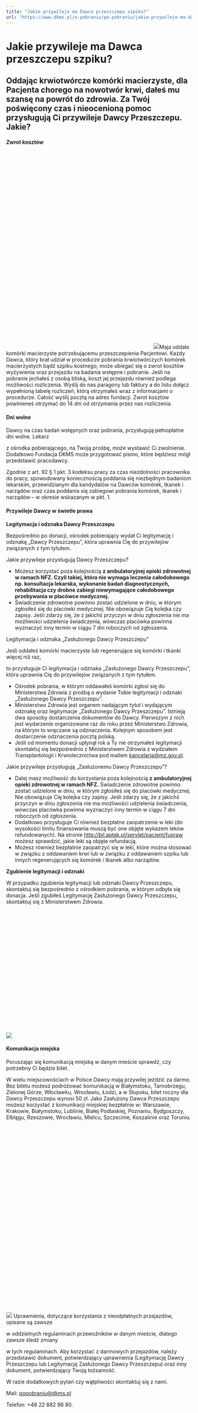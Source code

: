 ```yaml
---
title: "Jakie przywileje ma Dawca przeszczepu szpiku?"
url: "https://www.dkms.pl/o-pobraniu/po-pobraniu/jakie-przywileje-ma-dawca-przeszczepu-szpiku"
---
```


# Jakie przywileje ma Dawca przeszczepu szpiku?

## Oddając krwiotwórcze komórki macierzyste, dla Pacjenta chorego na nowotwór krwi, dałeś mu szansę na powrót do zdrowia. Za Twój poświęcony czas i nieocenioną pomoc przysługują Ci przywileje Dawcy Przeszczepu. Jakie?

#### **Zwrot kosztów**


![](data:image/svg+xml;charset=utf-8,%3Csvg%20height='533'%20width='400'%20xmlns='http://www.w3.org/2000/svg'%20version='1.1'%3E%3C/svg%3E)![]()![](https://assets-eu-01.kc-usercontent.com:443/bed48093-082e-0109-4b5f-7bdadab5eedd/3d802817-c30e-43cc-8ce5-1337e902a345/maja.jpg?w=400&h=533&auto=format&lossless=true&fit=cover)Maja oddała komórki macierzyste potrzebującemu przeszczepienia Pacjentowi.
Każdy Dawca, który brał udział w procedurze pobrania krwiotwórczych komórek macierzystych bądź szpiku kostnego, może ubiegać się o zwrot kosztów wyżywienia oraz przejazdu na badania wstępne i pobranie. Jeśli na pobranie jechałeś z osobą bliską, koszt jej przejazdu również podlega możliwości rozliczenia. Wyślij do nas paragony lub faktury a do listu dołącz wypełnioną tabelę rozliczeń, którą otrzymałeś wraz z informacjami o procedurze. Całość wyślij pocztą na adres fundacji. Zwrot kosztów powinieneś otrzymać do 14 dni od otrzymania przez nas rozliczenia.


#### **Dni wolne**


Dawcy na czas badań wstępnych oraz pobrania, przysługują pełnopłatne dni wolne. Lekarz   

z ośrodka pobierającego, na Twoją prośbę, może wystawić Ci zwolnienie. Dodatkowo Fundacja DKMS może przygotować pismo, które będziesz mógł przedstawić pracodawcy.


Zgodnie z art. 92 § 1 pkt. 3 kodeksu pracy za czas niezdolności pracownika do pracy, spowodowany koniecznością poddania się niezbędnym badaniom lekarskim, przewidzianym dla kandydatów na Dawców komórek, tkanek i narządów oraz czas poddania się zabiegowi pobrania komórek, tkanek i narządów – w okresie wskazanym w pkt. 1\.


#### **Przywileje Dawcy w świetle prawa**


**Legitymacja i odznaka Dawcy Przeszczepu**


Bezpośrednio po donacji, ośrodek pobierający wydał Ci legitymację i odznakę „Dawcy Przeszczepu”, która uprawnia Cię do przywilejów związanych z tym tytułem.


Jakie przywileje przysługują Dawcy Przeszczepu?


* Możesz korzystać poza kolejnością **z ambulatoryjnej opieki zdrowotnej w ramach NFZ. Czyli takiej, która nie wymaga leczenia całodobowego np. konsultacja lekarska, wykonanie badań diagnostycznych, rehabilitacja czy drobne zabiegi niewymagające całodobowego przebywania w placówce medycznej.**
* Świadczenie zdrowotne powinno zostać udzielone w dniu, w którym zgłosiłeś się do placówki medycznej. Nie obowiązuje Cię kolejka czy zapisy. Jeśli zdarzy się, że z jakichś przyczyn w dniu zgłoszenia nie ma możliwości udzielenia świadczenia, wówczas placówka powinna wyznaczyć inny termin w ciągu 7 dni roboczych od zgłoszenia.


Legitymacja i odznaka „Zasłużonego Dawcy Przeszczepu”


Jeśli oddałeś komórki macierzyste lub regenerujące się komórki i tkanki więcej niż raz,   

to przysługuje Ci legitymacja i odznaka „Zasłużonego Dawcy Przeszczepu”, która uprawnia Cię do przywilejów związanych z tym tytułem.


* Ośrodek pobrania, w którym oddawałeś komórki zgłosi się do Ministerstwa Zdrowia z prośbą o wydanie Tobie legitymacji i odznaki „Zasłużonego Dawcy Przeszczepu”.
* Ministerstwo Zdrowia jest organem nadającym tytuł i wydającym odznakę oraz legitymacje „Zasłużonego Dawcy Przeszczepu”. Istnieją dwa sposoby dostarczenia dokumentów do Dawcy. Pierwszym z nich jest wydarzenie organizowane raz do roku przez Ministerstwo Zdrowia, na którym to wręczane są odznaczenia. Kolejnym sposobem jest dostarczenie odznaczenia pocztą polską.
* Jeśli od momentu donacji upłynął rok a Ty nie otrzymałeś legitymacji skontaktuj się bezpośrednio z Ministerstwem Zdrowia z wydziałem Transplantologii i Krwiolecznictwa pod mailem kancelaria@mz.gov.pl.


Jakie przywileje przysługują „Zasłużonemu Dawcy Przeszczepu”?


* Dalej masz możliwość do korzystania poza kolejnością **z ambulatoryjnej opieki zdrowotnej w ramach NFZ.** Świadczenie zdrowotne powinno zostać udzielone w dniu, w którym zgłosiłeś się do placówki medycznej. Nie obowiązuje Cię kolejka czy zapisy. Jeśli zdarzy się, że z jakichś przyczyn w dniu zgłoszenia nie ma możliwości udzielenia świadczenia, wówczas placówka powinna wyznaczyć inny termin w ciągu 7 dni roboczych od zgłoszenia.
* Dodatkowo przysługuje Ci również bezpłatne zaopatrzenie w leki (do wysokości limitu finansowania muszą być one objęte wykazem leków refundowanych). Na stronie http://bil.aptek.pl/servlet/pacjent/fupraw możesz sprawdzić, jakie leki są objęte refundacją.
* Możesz również bezpłatnie zaopatrzyć się w leki, które można stosować w związku z oddawaniem krwi lub w związku z oddawaniem szpiku lub innych regenerujących się komórek i tkanek albo narządów.


**Zgubienie legitymacji i odznaki**


W przypadku zgubienia legitymacji lub odznaki Dawcy Przeszczepu, skontaktuj się bezpośrednio z ośrodkiem pobrania, w którym odbyła się donacja. Jeśli zgubiłeś Legitymację Zasłużonego Dawcy Przeszczepu, skontaktuj się z Ministerstwem Zdrowia.


![](data:image/svg+xml;charset=utf-8,%3Csvg%20height='438'%20width='667'%20xmlns='http://www.w3.org/2000/svg'%20version='1.1'%3E%3C/svg%3E)![]()![](https://assets-eu-01.kc-usercontent.com:443/bed48093-082e-0109-4b5f-7bdadab5eedd/9d03c1d9-7c3d-40a5-82ea-4745cc75680b/tab.1.png?w=667&h=438&auto=format&lossless=true&fit=crop)
#### **Komunikacja miejska**


Poruszając się komunikacją miejską w danym mieście sprawdź, czy potrzebny Ci będzie bilet.   

W wielu miejscowościach w Polsce Dawcy mają przywilej jeździć za darmo. Bez biletu możesz podróżować komunikacją w Białymstoku, Tarnobrzegu, Zielonej Górze, Włocławku, Wrocławiu, Łodzi, a w Słupsku, bilet roczny dla Dawcy Przeszczepu wynosi 50 zł. Jako Zasłużony Dawca Przeszczepu możesz korzystać z komunikacji miejskiej bezpłatnie w: Warszawie, Krakowie, Białymstoku, Lublinie, Białej Podlaskiej, Poznaniu, Bydgoszczy, Elblągu, Rzeszowie, Wrocławiu, Mielcu, Szczecinie, Koszalinie oraz Toruniu.


![](data:image/svg+xml;charset=utf-8,%3Csvg%20height='1200'%20width='1200'%20xmlns='http://www.w3.org/2000/svg'%20version='1.1'%3E%3C/svg%3E)![]()![](https://assets-eu-01.kc-usercontent.com:443/bed48093-082e-0109-4b5f-7bdadab5eedd/53325b12-41ef-4397-aa50-1489331c99a9/komunikacja%20miejska%2026.03.24.png?w=1200&h=1200&auto=format&lossless=true&fit=crop)
Uprawnienia, dotyczące korzystania z nieodpłatnych przejazdów, opisane są zawsze   

w oddzielnych regulaminach przewoźników w danym mieście, dlatego zawsze śledź zmiany   

w tych regulaminach. Aby korzystać z darmowych przejazdów, należy przedstawić dokument, potwierdzający uprawnienia (Legitymację Dawcy Przeszczepu lub Legitymację Zasłużonego Dawcy Przeszczepu) oraz inny dokument, potwierdzający Twoją tożsamość.


W razie dodatkowych pytań czy wątpliwości skontaktuj się z nami.


Mail: popobraniu@dkms.pl


Telefon: \+48 22 882 96 80\.



